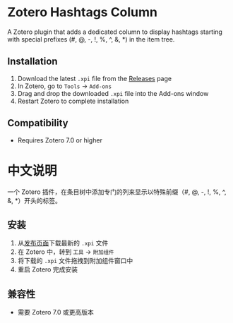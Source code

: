 # Zotero Hashtags Column

A Zotero plugin that adds a dedicated column to display hashtags starting with special prefixes (#, @, -, !, %, ^, &, *) in the item tree.

## Installation

1. Download the latest `.xpi` file from the [Releases](https://github.com/Qiujv/zotero-hashtags-column/releases) page
2. In Zotero, go to `Tools` → `Add-ons`
3. Drag and drop the downloaded `.xpi` file into the Add-ons window
4. Restart Zotero to complete installation

## Compatibility

- Requires Zotero 7.0 or higher

# 中文说明

一个 Zotero 插件，在条目树中添加专门的列来显示以特殊前缀（#, @, -, !, %, ^, &, \*）开头的标签。

## 安装

1. 从[发布页面](https://github.com/Qiujv/zotero-hashtags-column/releases)下载最新的 `.xpi` 文件
2. 在 Zotero 中，转到 `工具` → `附加组件`
3. 将下载的 `.xpi` 文件拖拽到附加组件窗口中
4. 重启 Zotero 完成安装

## 兼容性

- 需要 Zotero 7.0 或更高版本
